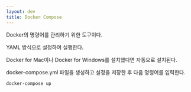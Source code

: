 ```yaml
---
layout: dev
title: Docker Compose
---
```

Docker의 명령어를 관리하기 위한 도구이다.

YAML 방식으로 설정하여 실행한다.

Docker for Mac이나 Docker for Windows를 설치했다면 자동으로 설치된다.

docker-compose.yml 파일을 생성하고 설정을 저장한 후 다음 명령어를 입력한다.

```bash
docker-compose up
```